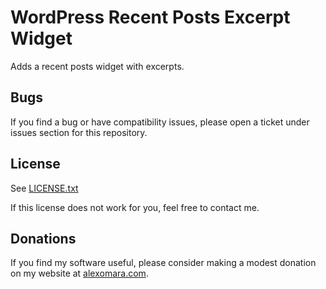 # WordPress Recent Posts Excerpt Widget

Adds a recent posts widget with excerpts.


## Bugs

If you find a bug or have compatibility issues, please open a ticket under issues section for this repository.


## License

See [LICENSE.txt](LICENSE.txt)

If this license does not work for you, feel free to contact me.


## Donations

If you find my software useful, please consider making a modest donation on my website at [alexomara.com](http://alexomara.com).
